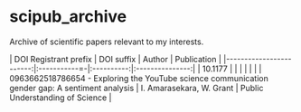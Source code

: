 # scipub_archive
Archive of scientific papers relevant to my interests.

|  DOI Registrant prefix  |  DOI suffix  |   Author   |   Publication   |
|------------------------:|:-----------=-|:----------:|:---------------:|
| 10.1177 | | | | |
| | 0963662518786654 - Exploring the YouTube science communication gender gap: A sentiment analysis | I. Amarasekara, W. Grant | Public Understanding of Science |


